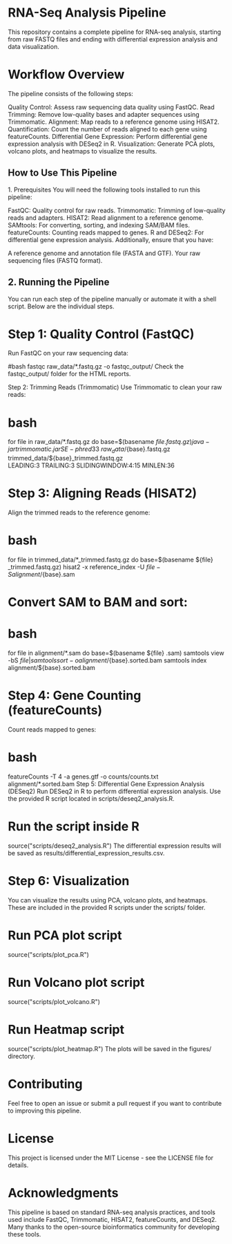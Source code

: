 <h1> RNA-Seq Analysis Pipeline </h1>

This repository contains a complete pipeline for RNA-seq analysis, starting from raw FASTQ files and ending with differential expression analysis and data visualization.

<h1> Workflow Overview </h1>
The pipeline consists of the following steps:

Quality Control: Assess raw sequencing data quality using FastQC.
Read Trimming: Remove low-quality bases and adapter sequences using Trimmomatic.
Alignment: Map reads to a reference genome using HISAT2.
Quantification: Count the number of reads aligned to each gene using featureCounts.
Differential Gene Expression: Perform differential gene expression analysis with DESeq2 in R.
Visualization: Generate PCA plots, volcano plots, and heatmaps to visualize the results.


<h2> How to Use This Pipeline</h2>
1. Prerequisites
You will need the following tools installed to run this pipeline:

FastQC: Quality control for raw reads.
Trimmomatic: Trimming of low-quality reads and adapters.
HISAT2: Read alignment to a reference genome.
SAMtools: For converting, sorting, and indexing SAM/BAM files.
featureCounts: Counting reads mapped to genes.
R and DESeq2: For differential gene expression analysis.
Additionally, ensure that you have:

A reference genome and annotation file (FASTA and GTF).
Your raw sequencing files (FASTQ format).

<h2> 2. Running the Pipeline</h2>
You can run each step of the pipeline manually or automate it with a shell script. Below are the individual steps.


# Step 1: Quality Control (FastQC)
Run FastQC on your raw sequencing data:

#bash
fastqc raw_data/*.fastq.gz -o fastqc_output/
Check the fastqc_output/ folder for the HTML reports.

Step 2: Trimming Reads (Trimmomatic)
Use Trimmomatic to clean your raw reads:

# bash
for file in raw_data/*.fastq.gz
do
  base=$(basename ${file} .fastq.gz)
  java -jar trimmomatic.jar SE -phred33 \
      raw_data/${base}.fastq.gz \
      trimmed_data/${base}_trimmed.fastq.gz \
      LEADING:3 TRAILING:3 SLIDINGWINDOW:4:15 MINLEN:36

# Step 3: Aligning Reads (HISAT2)
Align the trimmed reads to the reference genome:

# bash
for file in trimmed_data/*_trimmed.fastq.gz
do
  base=$(basename ${file} _trimmed.fastq.gz)
  hisat2 -x reference_index -U ${file} -S alignment/${base}.sam

# Convert SAM to BAM and sort:

# bash
for file in alignment/*.sam
do
  base=$(basename ${file} .sam)
  samtools view -bS ${file} | samtools sort -o alignment/${base}.sorted.bam
  samtools index alignment/${base}.sorted.bam


# Step 4: Gene Counting (featureCounts)
Count reads mapped to genes:

# bash
featureCounts -T 4 -a genes.gtf -o counts/counts.txt alignment/*.sorted.bam
Step 5: Differential Gene Expression Analysis (DESeq2)
Run DESeq2 in R to perform differential expression analysis. Use the provided R script located in scripts/deseq2_analysis.R.



# Run the script inside R
source("scripts/deseq2_analysis.R")
The differential expression results will be saved as results/differential_expression_results.csv.

# Step 6: Visualization
You can visualize the results using PCA, volcano plots, and heatmaps. These are included in the provided R scripts under the scripts/ folder.

# Run PCA plot script
source("scripts/plot_pca.R")

# Run Volcano plot script
source("scripts/plot_volcano.R")

# Run Heatmap script
source("scripts/plot_heatmap.R")
The plots will be saved in the figures/ directory.

# Contributing
Feel free to open an issue or submit a pull request if you want to contribute to improving this pipeline.

# License
This project is licensed under the MIT License - see the LICENSE file for details.

# Acknowledgments
This pipeline is based on standard RNA-seq analysis practices, and tools used include FastQC, Trimmomatic, HISAT2, featureCounts, and DESeq2. Many thanks to the open-source bioinformatics community for developing these tools.

